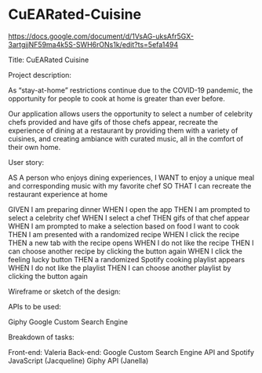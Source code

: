 # CuEARated-Cuisine

https://docs.google.com/document/d/1VsAG-uksAfr5GX-3artgjjNF59ma4k5S-SWH6rONs1k/edit?ts=5efa1494

Title: CuEARated Cuisine

Project description: 

As “stay-at-home” restrictions continue due to the COVID-19 pandemic, the opportunity for people to cook at home is greater than ever before.

Our application allows users the opportunity to select a number of celebrity chefs provided and have gifs of those chefs appear, recreate the experience of dining at a restaurant by providing them with a variety of cuisines, and creating ambiance with curated music, all in the comfort of their own home.

User story: 

AS A person who enjoys dining experiences,
I WANT to enjoy a unique meal and corresponding music with my favorite chef
SO THAT I can recreate the restaurant experience at home

GIVEN I am preparing dinner
WHEN I open the app
THEN I am prompted to select a celebrity chef
WHEN I select a chef
THEN gifs of that chef appear
WHEN I am prompted to make a selection based on food I want to cook
THEN I am presented with a randomized recipe
WHEN I click the recipe
THEN a new tab with the recipe opens
WHEN I do not like the recipe
THEN I can choose another recipe by clicking the button again
WHEN I click the feeling lucky button
THEN a randomized Spotify cooking playlist appears
WHEN I do not like the playlist
THEN I can choose another playlist by clicking the button again

Wireframe or sketch of the design:





APIs to be used:

Giphy
Google Custom Search Engine

Breakdown of tasks:

Front-end: Valeria
Back-end:
Google Custom Search Engine API and Spotify JavaScript (Jacqueline)
Giphy API (Janella)
